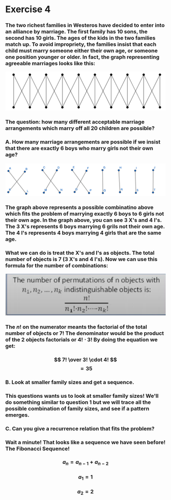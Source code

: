 # Exercise 4
### The two richest families in Westeros have decided to enter into an alliance by marriage. The first family has 10 sons, the second has 10 girls. The ages of the kids in the two families match up. To avoid impropriety, the families insist that each child must marry someone either their own age, or someone one position younger or older. In fact, the graph representing agreeable marriages looks like this:

![Alt text](image.png)

### The question: how many different acceptable marriage arrangements which marry off all 20 children are possible?


### A. How many marriage arrangements are possible if we insist that there are exactly 6 boys who marry girls not their own age?

![Alt text](image-1.png)


### The graph above represents a possible combinatino above which fits the problem of marrying exactly 6 boys to 6 girls not their own age. In the graph above, you can see 3 X's and 4 I's. The 3 X's represents 6 boys marrying 6 grils not their own age. The 4 I's represents 4 boys marrying 4 girls that are the same age. 

### What we can do is treat the X's and I's as objects. The total number of objects is 7 (3 X's and 4 I's). Now we can use this formula for the number of combinations:

![Alt text](image-2.png)

### The $n!$ on the numerator meants the factorial of the total number of objects or $7!$ The denominator would be the product of the 2 objects factorials or $4! \cdot 3!$ By doing the equation we get:

### $$ 7! \over 3! \cdot 4! $$ $$ = 35$$ 

### B. Look at smaller family sizes and get a sequence.

### This questions wants us to look at smaller family sizes! We'll do something similar to question 1 but we will trace all the possible combination of family sizes, and see if a pattern emerges. 

### C. Can you give a recurrence relation that fits the problem?

### Wait a minute! That looks like a sequence we have seen before! The Fibonacci Sequence!

### $$ a_n = a_{n-1} + a_{n-2} $$
### $$ a_1 = 1 $$
### $$ a_2 = 2 $$


